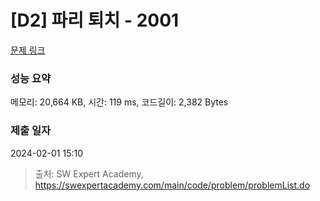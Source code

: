 # [D2] 파리 퇴치 - 2001 

[문제 링크](https://swexpertacademy.com/main/code/problem/problemDetail.do?contestProbId=AV5PzOCKAigDFAUq) 

### 성능 요약

메모리: 20,664 KB, 시간: 119 ms, 코드길이: 2,382 Bytes

### 제출 일자

2024-02-01 15:10



> 출처: SW Expert Academy, https://swexpertacademy.com/main/code/problem/problemList.do